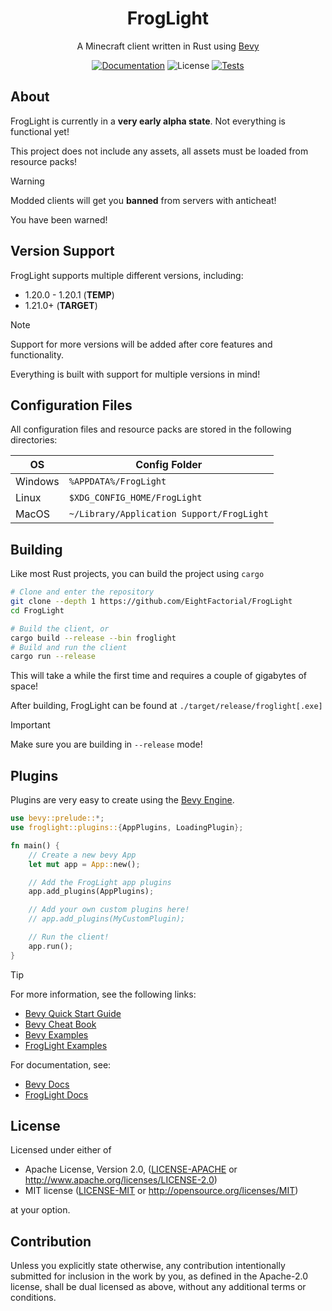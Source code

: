 <h1 align="center">FrogLight</h1>
<p align="center">A Minecraft client written in Rust using <a href="https://bevyengine.org/">Bevy</a></p>

<p align="center">
  <a href="https://github.com/EightFactorial/FrogLight"><img alt="Documentation" src="https://img.shields.io/badge/docs-main-green.svg"></a>  
  <img alt="License" src="https://img.shields.io/badge/license-MIT/Apache--2.0---?color=blue">
  <a href="https://github.com/EightFactorial/FrogLight/actions"><img alt="Tests" src="https://github.com/EightFactorial/FrogLight/actions/workflows/testing.yml/badge.svg"></a>
</p>

## About

FrogLight is currently in a **very early alpha state**. Not everything is functional yet!

This project does not include any assets, all assets must be loaded from resource packs!

> [!Warning]
> Modded clients will get you **banned** from servers with anticheat!
> 
> You have been warned!

## Version Support

FrogLight supports multiple different versions, including:
- 1.20.0 - 1.20.1 (**TEMP**)
- 1.21.0+ (**TARGET**)

> [!Note]
> Support for more versions will be added after core features and functionality.
> 
> Everything is built with support for multiple versions in mind!

## Configuration Files

All configuration files and resource packs are stored in the following directories:

| OS      | Config Folder                             |
| ------- | ----------------------------------------- |
| Windows | `%APPDATA%/FrogLight`                     |
| Linux   | `$XDG_CONFIG_HOME/FrogLight`              |
| MacOS   | `~/Library/Application Support/FrogLight` |

## Building

Like most Rust projects, you can build the project using `cargo`

```sh
# Clone and enter the repository
git clone --depth 1 https://github.com/EightFactorial/FrogLight
cd FrogLight

# Build the client, or
cargo build --release --bin froglight
# Build and run the client
cargo run --release
```

This will take a while the first time and requires a couple of gigabytes of space!

After building, FrogLight can be found at `./target/release/froglight[.exe]`

> [!Important]
> Make sure you are building in `--release` mode!

## Plugins

Plugins are very easy to create using the [Bevy Engine](https://github.com/bevyengine/bevy/).

```rust
use bevy::prelude::*;
use froglight::plugins::{AppPlugins, LoadingPlugin};

fn main() {
    // Create a new bevy App
    let mut app = App::new();

    // Add the FrogLight app plugins
    app.add_plugins(AppPlugins);

    // Add your own custom plugins here!
    // app.add_plugins(MyCustomPlugin);

    // Run the client!
    app.run();
}
```

> [!Tip]
> For more information, see the following links:
>  * [Bevy Quick Start Guide](https://bevyengine.org/learn/quick-start/getting-started/setup/)
>  * [Bevy Cheat Book](https://bevy-cheatbook.github.io/)
>  * [Bevy Examples](https://github.com/bevyengine/bevy/tree/latest/examples)
>  * [FrogLight Examples](examples)
> 
> For documentation, see:
>  * [Bevy Docs](https://docs.rs/bevy/latest/bevy/)
>  * [FrogLight Docs](https://github.com/EightFactorial/FrogLight/)

## License

Licensed under either of

* Apache License, Version 2.0, ([LICENSE-APACHE](LICENSE-APACHE) or <http://www.apache.org/licenses/LICENSE-2.0>)
* MIT license ([LICENSE-MIT](LICENSE-MIT) or <http://opensource.org/licenses/MIT>)

at your option.

## Contribution

Unless you explicitly state otherwise, any contribution intentionally
submitted for inclusion in the work by you, as defined in the Apache-2.0
license, shall be dual licensed as above, without any additional terms or
conditions.
